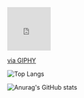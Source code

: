 <div style="width:100;height:0;padding-bottom:100;position:relative;"><iframe src="https://giphy.com/embed/JpLVqOg8xTY3EmoYF7" width="100%" height="100%" style="position:absolute" frameBorder="0" class="giphy-embed" allowFullScreen></iframe></div><p><a href="https://giphy.com/gifs/wordpress-wordcamp-wordcampathens-JpLVqOg8xTY3EmoYF7">via GIPHY</a></p>

![Top Langs](https://github-readme-stats.vercel.app/api/top-langs/?username=BrayanConde23&layout=compact)

![Anurag's GitHub stats](https://github-readme-stats.vercel.app/api?username=anuraghazra&show_icons=true&theme=tokyonight)
